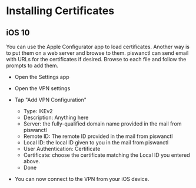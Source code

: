 # Installing Certificates

## iOS 10
You can use the Apple Configurator app to load certificates. Another way is to put them on a web server and browse to
them. piswanctl can send email  with URLs for the certificates if desired. Browse to each file and follow the prompts to add them.
* Open the Settings app
* Open the VPN settings
* Tap "Add VPN Configuration"
   * Type: IKEv2
   * Description: Anything here
   * Server: the fully-qualified domain name provided in the mail from piswanctl
   * Remote ID: The remote ID provided in the mail from piswanctl
   * Local ID: the local ID given to you in the mail from piswanctl
   * User Authentication: Certificate
   * Certificate: choose the certificate matching the Local ID you entered above.
   * Done

* You can now connect to the VPN from your iOS device.
